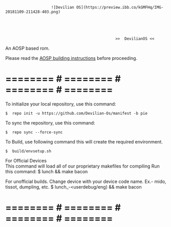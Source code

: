                         ![Devilian OS](https://preview.ibb.co/kGMFHq/IMG-20181109-211428-403.png)





                                                    >>  DevilianOS <<

An AOSP based rom.

Please read the [AOSP building instructions](http://source.android.com/source/index.html) before proceeding.

# ======== # ======== # ======== # ======== #

To initialize your local repository, use this command:

    $  repo init -u https://github.com/Devilian-Os/manifest -b pie

To sync the repository, use this command:

    $  repo sync --force-sync

To Build, use following command this will create the required environment.

    $  build/envsetup.sh 
    
For Official Devices   
This command will load all of our proprietary makefiles for compiling
Run this command:
    $  lunch && make bacon

For unofficial builds.
Change device with your device code name. Ex.- mido, tissot, dumpling, etc.
    $  lunch_<devicecodename>-<userdebug/eng) && make bacon

# ======== # ======== # ======== # ======== #
